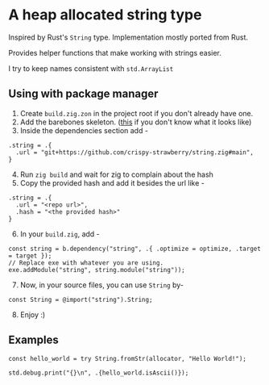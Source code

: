 # A heap allocated string type
Inspired by Rust's `String` type.
Implementation mostly ported from Rust.

Provides helper functions that make working with
strings easier.

I try to keep names consistent with `std.ArrayList`

## Using with package manager
1. Create `build.zig.zon` in the project root if you don't already have one.
2. Add the barebones skeleton. ([this](https://pastebin.com/Kkf6KfRi) if you don't know what it looks like)
3. Inside the dependencies section add -
  ```
  .string = .{
    .url = "git+https://github.com/crispy-strawberry/string.zig#main",
  }
  ```
4. Run `zig build` and wait for zig to complain about the hash
5. Copy the provided hash and add it besides the url like -
  ```
  .string = .{
    .url = "<repo url>",
    .hash = "<the provided hash>"
  }
  ```
6. In your `build.zig`, add -
  ```zig
  const string = b.dependency("string", .{ .optimize = optimize, .target = target });
  // Replace exe with whatever you are using.
  exe.addModule("string", string.module("string"));
  ```
7. Now, in your source files, you can use `String` by-
  ```zig
  const String = @import("string").String;
  ```
8. Enjoy :)
  
## Examples
```zig
const hello_world = try String.fromStr(allocator, "Hello World!");

std.debug.print("{}\n", .{hello_world.isAscii()});
```
